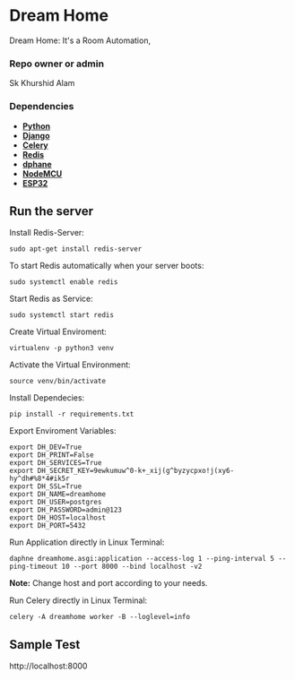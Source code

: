 # Dream Home

Dream Home: It's a Room Automation,

### Repo owner or admin

Sk Khurshid Alam

### Dependencies
* [**Python**]()
* [**Django**]()
* [**Celery**]()
* [**Redis**]()
* [**dphane**]()
* [**NodeMCU**]()
* [**ESP32**]()

## Run the server

Install Redis-Server:
```
sudo apt-get install redis-server
```

To start Redis automatically when your server boots:
```
sudo systemctl enable redis
```

Start Redis as Service:
```
sudo systemctl start redis
```

Create Virtual Enviroment:
```
virtualenv -p python3 venv
```

Activate the Virtual Environment:
```
source venv/bin/activate
```

Install Dependecies:
```
pip install -r requirements.txt
```

Export Enviroment Variables:
```
export DH_DEV=True
export DH_PRINT=False
export DH_SERVICES=True
export DH_SECRET_KEY=9ewkumuw^0-k+_xij(g^byzycpxo!j(xy6-hy^dh#%8*4#ik5r
export DH_SSL=True
export DH_NAME=dreamhome
export DH_USER=postgres
export DH_PASSWORD=admin@123
export DH_HOST=localhost
export DH_PORT=5432
```

Run Application directly in Linux Terminal:
```
daphne dreamhome.asgi:application --access-log 1 --ping-interval 5 --ping-timeout 10 --port 8000 --bind localhost -v2
```
**Note:** Change host and port according to your needs.<br/>

Run Celery directly in Linux Terminal:
```
celery -A dreamhome worker -B --loglevel=info
```

## Sample Test
http://localhost:8000
